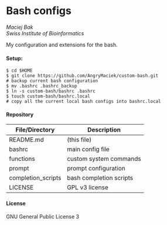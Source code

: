 # Bash configs
*Maciej Bak*  
*Swiss Institute of Bioinformatics*

My configuration and extensions for the bash.
#### Setup: 
```
$ cd $HOME
$ git clone https://github.com/AngryMaciek/custom-bash.git
# backup current bash configuration
$ mv .bashrc .bashrc_backup
$ ln -s custom-bash/bashrc .bashrc
$ touch custom-bash/bashrc.local
# copy all the current local bash configs into bashrc.local
```

#### Repository

| File/Directory  | Description |
| ------ | ------ |
| README.md | (this file) |
| bashrc | main config file |
| functions | custom system commands |
| prompt | prompt configuration |
| completion_scripts | bash completion scripts |
| LICENSE | GPL v3 license |

#### License

GNU General Public License 3
